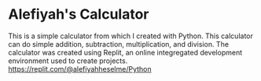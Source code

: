 # Alefiyah's Calculator
This is a simple calculator from which I created with Python. This calculator can do simple addition, subtraction, multiplication, and division. The calculator was created using Replit, an online integregated development environment used to create projects. 
https://replit.com/@alefiyahheselme/Python
